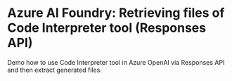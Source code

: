 # Azure AI Foundry: Retrieving files of Code Interpreter tool (Responses API)

Demo how to use Code Interpreter tool in Azure OpenAI via Responses API and then extract generated files.
